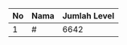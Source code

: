 | No | Nama            | Jumlah Level |
|----|-----------------|--------------|
| 1  | #    |    6642        |
